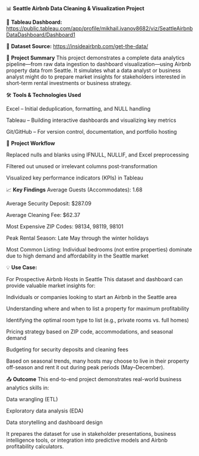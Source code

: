 📊 **Seattle Airbnb Data Cleaning & Visualization Project**

🔗 **Tableau Dashboard:**
https://public.tableau.com/app/profile/mikhail.ivanov8682/viz/SeattleAirbnbDataDashboard/Dashboard1

📁 **Dataset Source:**
https://insideairbnb.com/get-the-data/

🧹 **Project Summary**
This project demonstrates a complete data analytics pipeline—from raw data ingestion to dashboard visualization—using Airbnb property data from Seattle. It simulates what a data analyst or business analyst might do to prepare market insights for stakeholders interested in short-term rental investments or business strategy.

🛠 **Tools & Technologies Used**

Excel – Initial deduplication, formatting, and NULL handling

Tableau – Building interactive dashboards and visualizing key metrics

Git/GitHub – For version control, documentation, and portfolio hosting

📌 **Project Workflow**

Replaced nulls and blanks using IFNULL, NULLIF, and Excel preprocessing

Filtered out unused or irrelevant columns post-transformation

Visualized key performance indicators (KPIs) in Tableau

📈 **Key Findings**
Average Guests (Accommodates): 1.68

Average Security Deposit: $287.09

Average Cleaning Fee: $62.37

Most Expensive ZIP Codes: 98134, 98119, 98101

Peak Rental Season: Late May through the winter holidays

Most Common Listing: Individual bedrooms (not entire properties) dominate due to high demand and affordability in the Seattle market

💡 **Use Case:**

For Prospective Airbnb Hosts in Seattle
This dataset and dashboard can provide valuable market insights for:

Individuals or companies looking to start an Airbnb in the Seattle area

Understanding where and when to list a property for maximum profitability

Identifying the optimal room type to list (e.g., private rooms vs. full homes)

Pricing strategy based on ZIP code, accommodations, and seasonal demand

Budgeting for security deposits and cleaning fees

Based on seasonal trends, many hosts may choose to live in their property off-season and rent it out during peak periods (May–December).

📤 **Outcome**
This end-to-end project demonstrates real-world business analytics skills in:

Data wrangling (ETL)

Exploratory data analysis (EDA)

Data storytelling and dashboard design

It prepares the dataset for use in stakeholder presentations, business intelligence tools, or integration into predictive models and Airbnb profitability calculators.

